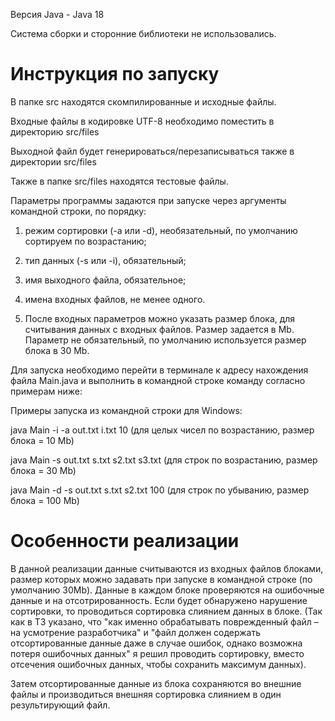 Версия Java - Java 18

Система сборки и сторонние библиотеки не использовались.

# Инструкция по запуску
В папке src находятся скомпилированные и исходные файлы.

Входные файлы в кодировке UTF-8 необходимо поместить в директорию src/files

Выходной файл будет генерироваться/перезаписываться также в директории src/files

Также в папке src/files находятся тестовые файлы.



Параметры программы задаются при запуске через аргументы командной строки, по порядку: 

1. режим сортировки (-a или -d), необязательный, по умолчанию сортируем по возрастанию; 
 
2. тип данных (-s или -i), обязательный; 
 
3. имя выходного файла, обязательное; 
 
4. имена входных файлов, не менее одного. 

5. После входных параметров можно указать размер блока, для считывания данных с входных файлов. Размер задается в Mb. 
Параметр не обязательный, по умолчанию используется размер блока в 30 Mb.

Для запуска необходимо перейти в терминале к адресу нахождения файла Main.java и выполнить в командной строке команду согласно примерам ниже:


Примеры запуска из командной строки для Windows:

java Main -i -a out.txt i.txt 10 (для целых чисел по возрастанию, размер блока = 10 Mb)

java Main -s out.txt s.txt s2.txt s3.txt (для строк по возрастанию, размер блока = 30 Mb)

java Main -d -s out.txt s.txt s2.txt 100 (для строк по убыванию, размер блока = 100 Mb)

# Особенности реализации

В данной реализации данные считываются из входных файлов блоками, размер которых можно задавать при запуске в командной строке (по умолчанию 30Mb).
Данные в каждом блоке проверяются на ошибочные данные и на отсотрированность. 
Если будет обнаружено нарушение сортировки, то проводиться сортировка слиянием данных в блоке. 
(Так как в ТЗ указано, что "как именно обрабатывать поврежденный файл – на усмотрение разработчика"  и "файл должен содержать отсортированные данные даже в случае ошибок, однако 
возможна потеря ошибочных данных" я решил проводить сортировку, вместо отсечения ошибочных данных, чтобы сохранить максимум данных). 

Затем отсортированные данные из блока сохраняются во внешние файлы и производиться внешняя сортировка слиянием в один результирующий файл.





